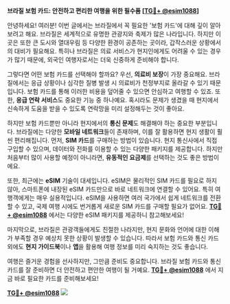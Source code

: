 **브라질 보험 카드: 안전하고 편리한 여행을 위한 필수품 [[TG💪+ @esim1088](https://t.me/s/esim1088)]**

안녕하세요! 여러분! 이번 글에서는 브라질에서 꼭 필요한 '보험 카드'에 대해 깊이 알아보려고 해요. 브라질은 세계적으로 유명한 관광지와 축제가 많은 나라입니다. 하지만 이곳은 또한 큰 도시와 열대우림 등 다양한 환경이 공존하는 곳이라, 갑작스러운 상황에서의 대비가 필요해요. 특히나 브라질은 의료 서비스가 현지인에게도 어려울 수 있는 경우가 많기 때문에, 외국인 여행자로서는 더욱 신중하게 준비해야 합니다.

그렇다면 어떤 보험 카드를 선택해야 할까요? 우선, **의료비 보장**이 가장 중요해요. 브라질에서는 응급 상황이나 심각한 질병 발생 시 의료비가 천정부지로 올라갈 수 있기 때문입니다. 보험 카드를 통해 이러한 비용을 덮어줄 수 있으면 안심하고 여행할 수 있죠. 또한, **응급 연락 서비스**도 중요한 기능 중 하나예요. 혹시라도 문제가 생겼을 때 현지에서 신속하게 도움을 받을 수 있도록 연락망을 미리 설정해두는 것이 좋아요.

하지만 보험 카드뿐만 아니라 현지에서의 **통신 문제**도 해결해야 하는 중요한 부분입니다. 브라질에는 다양한 **모바일 네트워크**들이 존재하며, 이를 잘 활용하면 현지 생활이 훨씬 편리해집니다. 먼저, **SIM 카드**를 구매하는 방법이 있습니다. 현지 통신사에서 직접 구입할 수 있으며, 데이터와 전화를 이용할 수 있는 다양한 패키지를 제공합니다. 하지만 처음부터 많이 사용할 예정이 아니라면, **유동적인 요금제**를 선택하는 것도 좋은 방법이에요.

또한, 최근에는 **eSIM** 기술이 대세입니다. eSIM은 물리적인 SIM 카드를 필요로 하지 않아, 스마트폰에 내장된 eSIM 카드만으로 바로 네트워크에 연결할 수 있어요. 특히 여행객에게는 매우 실용적입니다. eSIM을 사용하면 여러 국가에서 쉽게 네트워크를 전환할 수 있고, 국제 여행 시에도 번거롭게 새로운 SIM 카드를 구매할 필요가 없어요. **[TG💪+ @esim1088](https://t.me/s/esim1088)** 에서는 다양한 eSIM 패키지를 제공하니 참고해보세요!

마지막으로, 브라질은 관광객들에게도 친절한 나라지만, 현지 문화와 언어에 대한 이해가 부족할 경우 예상치 못한 상황이 발생할 수 있습니다. 따라서 보험 카드와 통신 카드 외에도 **현지 가이드북**이나 **앱**을 활용해 여행 정보를 미리 숙지하는 것도 좋습니다.

여행은 즐거운 경험을 선사하지만, 그만큼 준비도 중요합니다. 브라질 보험 카드와 통신 카드를 잘 준비하면 더 안전하고 편안한 여행이 될 거예요. **[TG💪+ @esim1088](https://t.me/s/esim1088)** 에서 지금 바로 필요한 카드를 준비해보세요! 

**[TG💪+ @esim1088](https://t.me/s/esim1088) ![](https://i.postimg.cc/Y0z9fWf4/image.png)**